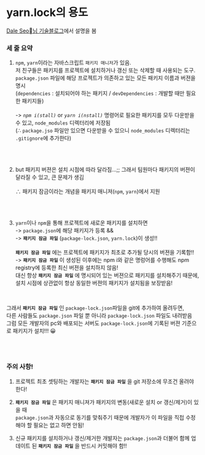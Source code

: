 # yarn.lock의 용도
[Dale Seo님 기술블로그](https://www.daleseo.com/js-package-locks/ )에서 설명을 봄

### 세 줄 요약

1. `npm`, `yarn`이라는 자바스크립트 `패키지 매니저`가 있음.    
저 친구들은 패키지를 프로젝트에 설치하거나 갱신 또는 삭제할 때 사용되는 도구.<br>
`package.json` 파일에 해당 프로젝트가 의존하고 있는 모든 패키지 이름과 버젼을 명시<br>
(`dependencies` : 설치되어야 하는 패키지 / `devDependencies` : 개발할 때만 필요한 패키지들)<br><br>
-> *`npm i(stall)`* or *`yarn i(nstall)`* 명령어로 필요한 패키지를 모두 다운받을 수 있고, `node_modules` 디렉터리에 저장됨<br>
(∴ `package.jso` 파일만 있으면 다운받을 수 있으니 `node_modules` 디렉터리는 `.gitignore`에 추가한다)

<br>
<br>

2. but 패키지 버젼은 설치 시점에 따라 달라짐…;;
그래서 팀원마다 패키지의 버젼이 달라질 수 있고, 큰 문제가 생김<br><br>
∴ 패키지 잠금이라는 개념을 패키지 매니져(`npm`, `yarn`)에서 지원

<br>
<br>


3. `yarn`이나  `npm`을 통해 프로젝트에 새로운 패키지를 설치하면<br> 
-> `package.json`에 해당 패키지가 등록 &&<br>
-> **`패키지 잠금 파일`** (`package-lock.json`, `yarn.lock`)이 생성!!<br><br>
**`패키지 잠금 파일`** 에는 프로젝트에 패키지가 최초로 추가될 당시의 버젼을 기록함!!<br>
-> **`패키지 잠금 파일`** 이 생성된 이후에는 npm i와 같은 명렁어를 수행해도 npm registry에 등록한 최신 버젼을 설치하지 않음!<br>
대신 항상 **`패키지 잠금 파일`** 에 명시되어 있는 버젼으로 패키지를 설치해주기 때문에, 설치 시점에 상관없이 항상 동일한 버젼의 패키지가 설치됨을 보장받음!<br>

<br>

그래서 **`패키지 잠금 파일`** 인 `package-lock.json`파일을 git에 추가하여 올려두면, <br>
다른 사람들도 `package.json` 파일 뿐 아니라 `package-lock.json` 파일도 내려받음<br>
그럼 모든 개발자의 pc와 배포되는 서버도 `package-lock.json`에 기록된 버젼 기준으로 패키지가 설치!!! 😀<br>

<br>
<br>

### 주의 사항!

1. 프로젝트 최초 셋팅하는 개발자는 **`패키지 잠금 파일`** 을 git 저장소에 무조건 올려야 한다!

2. **`패키지 잠금 파일`** 은 패키지 매니져가 패키지의 변동(새로운 설치 or 갱신/제거)이 있을 때<br> `package.json`과 자동으로 동기를 맞춰주기 때문에 개발자가 이 파일을 직접 수정해야 할 필요는 없고 하면 안됨!

3. 신규 패키지를 설치하거나 갱신/제거한 개발자는  `package.json`과 더불어 함께 업데이트 된 **`패키지 잠금 파일`** 을 반드시 커밋해야 함!!


